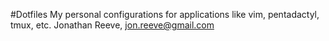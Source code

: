 #Dotfiles
My personal configurations for applications like vim, pentadactyl, tmux, etc. 
Jonathan Reeve, jon.reeve@gmail.com
